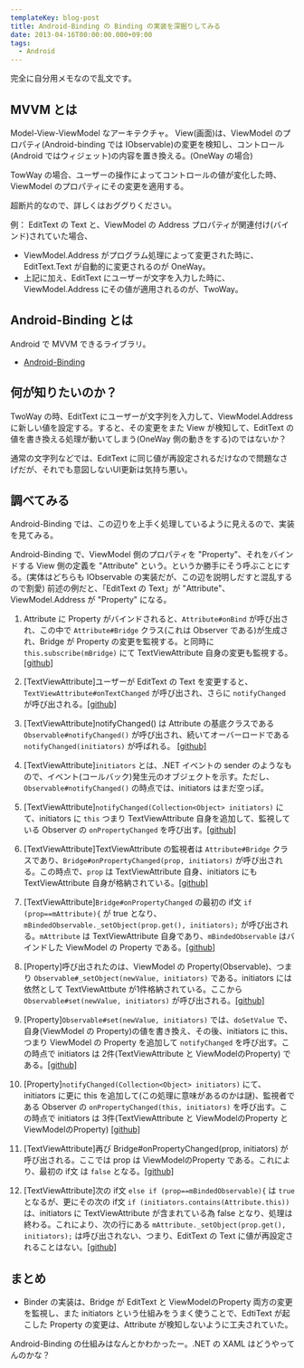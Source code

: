 ```yaml
---
templateKey: blog-post
title: Android-Binding の Binding の実装を深掘りしてみる
date: 2013-04-16T00:00:00.000+09:00
tags:
  - Android
---
```

完全に自分用メモなので乱文です。
<!--more-->
## MVVM とは

Model-View-ViewModel なアーキテクチャ。
View(画面)は、ViewModel のプロパティ(Android-binding では IObservable)の変更を検知し、コントロール(Android ではウィジェット)の内容を置き換える。(OneWay の場合)

TowWay の場合、ユーザーの操作によってコントロールの値が変化した時、ViewModel のプロパティにその変更を適用する。

超断片的なので、詳しくはおググりください。

例：
EditText の Text と、ViewModel の Address プロパティが関連付け(バインド)されていた場合、

* ViewModel.Address がプログラム処理によって変更された時に、EditText.Text が自動的に変更されるのが OneWay。
* 上記に加え、EditText にユーザーが文字を入力した時に、ViewModel.Address にその値が適用されるのが、TwoWay。

## Android-Binding とは
Android で MVVM できるライブラリ。
* [Android-Binding](https://code.google.com/p/android-binding/)

## 何が知りたいのか？
TwoWay の時、EditText にユーザーが文字列を入力して、ViewModel.Address に新しい値を設定する。すると、その変更をまた View が検知して、EditText の値を書き換える処理が動いてしまう(OneWay 側の動きをする)のではないか？

通常の文字列などでは、EditText に同じ値が再設定されるだけなので問題なさげだが、それでも意図しないUI更新は気持ち悪い。

## 調べてみる

Android-Binding では、この辺りを上手く処理しているように見えるので、実装を見てみる。

Android-Binding で、ViewModel 側のプロパティを "Property"、それをバインドする View 側の定義を "Attribute" という。というか勝手にそう呼ぶことにする。(実体はどちらも IObservable の実装だが、この辺を説明しだすと混乱するので割愛)
前述の例だと、「EditText の Text」が "Attribute"、ViewModel.Address が "Property" になる。

1. Attribute に Property がバインドされると、``Attribute#onBind`` が呼び出され、この中で ``Attribute#Bridge`` クラス(これは Observer である)が生成され、Bridge が Property の変更を監視する。と同時に ``this.subscribe(mBridge)`` にて TextViewAttribute 自身の変更も監視する。[[github]](https://github.com/gueei/AndroidBinding/blob/master/Core/AndroidBinding/src/gueei/binding/Attribute.java#L120)

2. [TextViewAttribute]ユーザーが EditText の Text を変更すると、``TextViewAttribute#onTextChanged`` が呼び出され、さらに ``notifyChanged`` が呼び出される。[[github]](https://github.com/gueei/AndroidBinding/blob/master/Core/AndroidBinding/src/gueei/binding/viewAttributes/textView/TextViewAttribute.java#L68)

3. [TextViewAttribute]notifyChanged() は Attribute の基底クラスである ``Observable#notifyChanged()`` が呼び出され、続いてオーバーロードである ``notifyChanged(initiators)`` が呼ばれる。 [[github]](https://github.com/gueei/AndroidBinding/blob/master/Core/AndroidBinding/src/gueei/binding/Observable.java#L66)

4. [TextViewAttribute]``initiators`` とは、.NET イベントの sender のようなもので、イベント(コールバック)発生元のオブジェクトを示す。ただし、``Observable#notifyChanged()`` の時点では、initiators はまだ空っぽ。

5. [TextViewAttribute]``notifyChanged(Collection<Object> initiators)`` にて、initiators に ``this`` つまり TextViewAttribute 自身を追加して、監視している Observer の ``onPropertyChanged`` を呼び出す。[[github]](https://github.com/gueei/AndroidBinding/blob/master/Core/AndroidBinding/src/gueei/binding/Observable.java#L55)

6. [TextViewAttribute]TextViewAttribute の監視者は ``Attribute#Bridge`` クラスであり、``Bridge#onPropertyChanged(prop, initiators)`` が呼び出される。この時点で、``prop`` は TextViewAttribute 自身、initiators にも TextViewAttribute 自身が格納されている。[[github]](https://github.com/gueei/AndroidBinding/blob/master/Core/AndroidBinding/src/gueei/binding/Attribute.java#L125)

7. [TextViewAttribute]``Bridge#onPropertyChanged`` の最初の if文 ``if (prop==mAttribute){`` が true となり、``mBindedObservable._setObject(prop.get(), initiators);`` が呼び出される。``mAttribute`` は TextViewAttribute 自身であり、``mBindedObservable`` はバインドした ViewModel の Property である。[[github]](https://github.com/gueei/AndroidBinding/blob/master/Core/AndroidBinding/src/gueei/binding/Attribute.java#L127)

8. [Property]呼び出されたのは、ViewModel の Property(Observable)、つまり ``Observable#_setObject(newValue, initiators)`` である。initiators には依然として TextViewAttbute が1件格納されている。ここから ``Observable#set(newValue, initiators)`` が呼び出される。[[github]](https://github.com/gueei/AndroidBinding/blob/master/Core/AndroidBinding/src/gueei/binding/Observable.java#L82)

9. [Property]``Observable#set(newValue, initiators)`` では、``doSetValue`` で、自身(ViewModel の Property)の値を書き換え、その後、initiators に this、つまり ViewModel の Property を追加して ``notifyChanged`` を呼び出す。この時点で initiators は 2件(TextViewAttribute と ViewModelのProperty) である。[[github]](https://github.com/gueei/AndroidBinding/blob/master/Core/AndroidBinding/src/gueei/binding/Observable.java#L74)

10. [Property]``notifyChanged(Collection<Object> initiators)`` にて、initiators に更に this を追加して(この処理に意味があるのかは謎)、監視者である Observer の ``onPropertyChanged(this, initiators)`` を呼び出す。この時点で initiators は 3件(TextViewAttribute と ViewModelのProperty と ViewModelのProperty) [[github]](https://github.com/gueei/AndroidBinding/blob/master/Core/AndroidBinding/src/gueei/binding/Observable.java#L55)

11. [TextViewAttribute]再び Bridge#onPropertyChanged(prop, initiators) が呼び出される。ここでは prop は ViewModelのProperty である。これにより、最初の if文 は ``false`` となる。[[github]](https://github.com/gueei/AndroidBinding/blob/master/Core/AndroidBinding/src/gueei/binding/Attribute.java#L130)

12. [TextViewAttribute]次の if文 ``else if (prop==mBindedObservable){`` は ``true`` となるが、更にその次の if文 ``if (initiators.contains(Attribute.this))`` は、initiators に TextViewAttribute が含まれている為 false となり、処理は終わる。これにより、次の行にある ``mAttribute._setObject(prop.get(), initiators);`` は呼び出されない、つまり、EditText の Text に値が再設定されることはない。[[github]](https://github.com/gueei/AndroidBinding/blob/master/Core/AndroidBinding/src/gueei/binding/Attribute.java#L131)

## まとめ
* Binder の実装は、Bridge が EditText と ViewModelのProperty 両方の変更を監視し、また initiators という仕組みをうまく使うことで、EdtiText が起こした Property の変更は、Attribute が検知しないように工夫されていた。

Android-Binding の仕組みはなんとかわかったー。.NET の XAML はどうやってんのかな？
